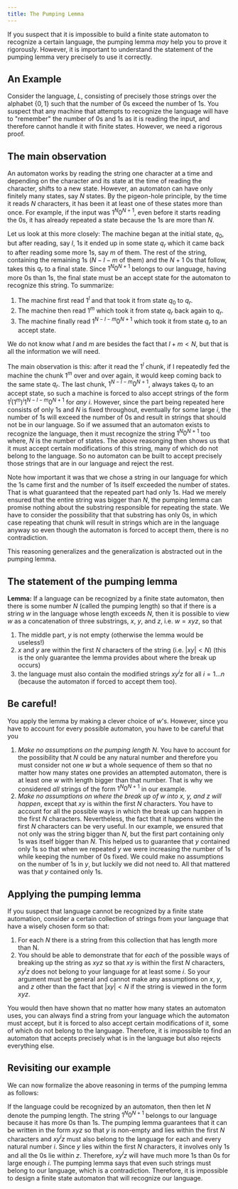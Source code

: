 ```yaml
---
title: The Pumping Lemma
---
```


If you suspect that it is impossible to build a finite state automaton to recognize a certain language, the pumping lemma *may* help you to prove it rigorously. However, it is important to understand the statement of the pumping lemma very precisely to use it correctly.

## An Example
Consider the language, $L$, consisting of precisely those strings over the alphabet $\{0, 1\}$ such that the number of 0s exceed the number of 1s. You suspect that any machine that attempts to recognize the language will have to "remember" the number of 0s and 1s as it is reading the input, and therefore cannot handle it with finite states. However, we need a rigorous proof.

## The main observation
An automaton works by reading the string one character at a time and depending on the character and its state at the time of reading the character, shifts to a new state. However, an automaton can have only finitely many states, say $N$ states. By the pigeon-hole principle, by the time it reads $N$ characters, it has been it at  least one of these states more than once. For example, if the input was $1^N0^{N+1}$, even before it starts reading the 0s, it has already repeated a state because the 1s are more than $N$. 

Let us look at this more closely: The machine began at the initial state, $q_0$, but after reading, say $l$, 1s it ended up in some state $q_r$ which it came back to after reading some more 1s, say $m$ of them. The rest of the string, containing the remaining 1s ($N-l-m$  of them) and the $N+1$ 0s that follow, takes this $q_r$ to a final state. Since $1^N0^{N+1}$ belongs to our language, having more 0s than 1s, the final state must be an accept state for the automaton to recognize this string. To summarize:

1. The machine first read $1^l$ and that took it from state $q_0$ to $q_r$.
2. The machine then read $1^m$ which took it from state $q_r$ back again to $q_r$.
3. The machine finally read $1^{N-l-m} 0^{N+1}$ which took it from state $q_r$ to an accept state.

We do not know what $l$ and $m$ are besides the fact that $l+m <N$, but that is all the information we will need.

The main observation is this: after it read the $1^l$ chunk, if I repeatedly fed the machine the chunk $1^m$ over and over again, it would keep coming back to the same state $q_r$. The last chunk, $1^{N-l-m} 0^{N+1}$, always takes $q_r$ to an accept state, so such a machine is forced to also accept strings of the form $1^l (1^m)^i 1^{N-l-m} 0^{N+1}$ for *any* $i$. However, since the part being repeated here consists of only 1s and $N$ is fixed throughout, eventually for some large $i$, the number of 1s will exceed the number of 0s and result in strings that should not be in our language. So if we assumed that an automaton exists to recognize the language, then it must recognize the string $1^N0^{N+1}$ too where, $N$ is the number of states. The above reasonging then shows us that it must accept certain modifications of this string, many of which do not belong to the language. So no automaton can be built to accept precisely those strings that are in our language and reject the rest.

Note how important it was that we chose a string in our language for which the 1s came first and the number of 1s itself exceeded the number of states. That is what guaranteed that the repeated part had only 1s. Had we merely ensured that the entire string was bigger than $N$, the pumping lemma can promise nothing about the substring responsible for repeating the state. We have to consider the possibility that that substring has only 0s, in which case repeating that chunk will result in strings which are in the language anyway so even though the automaton is forced to accept them, there is no contradiction.

This reasoning generalizes and the generalization is abstracted out in the pumping lemma.

## The statement of the pumping lemma
**Lemma:** If a language can be recognized by a finite state automaton, then there is some number $N$ (called the pumping length) so that if there is a string $w$ in the language whose length exceeds $N$, then it is possible to view $w$ as a concatenation of three substrings, $x$, $y$, and $z$, i.e. $w = x y z$, so that

1. The middle part, $y$ is not empty (otherwise the lemma would be useless!)
2. $x$ and $y$ are within the first $N$ characters of the string (i.e. $|xy|<N$) (this is the only guarantee the lemma provides about where the break up occurs)
3. the language must also contain the modified strings $xy^i z$ for all $i=1\ldots n$ (because the automaton if forced to accept them too).

## Be careful!
You apply the lemma by making a clever choice of $w$'s. However, since you have to account for every possible automaton, you have to be careful that you

1. *Make no assumptions on the pumping length $N$*. You have to account for the possibility that $N$ could be any natural number and therefore you must consider not one $w$ but a whole sequence of them so that no matter how many states one provides an attempted automaton, there is at least one $w$ with length bigger than that number. That is why we considered *all* strings of the form $1^N 0^{N+1}$ in our example. 
2.  *Make no assumptions on where the break up of $w$ into $x$, $y$, and $z$ will happen*, except that $xy$ is within the first $N$ characters. You have to account for all the possible ways in which the break up can happen in the first $N$ characters. Nevertheless, the fact that it happens within the first $N$ characters can be very useful. In our example, we ensured that not only was the string bigger than $N$, but the first part containing only 1s was itself bigger than $N$. This helped us to guarantee that $y$ contained only 1s so that when we repeated $y$ we were increasing the number of 1s while keeping the number of 0s fixed. We could make no assumptions on the number of 1s in $y$, but luckily we did not need to. All that mattered was that $y$ contained only 1s.

## Applying the pumping lemma
If you suspect that language cannot be recognized by a finite state automation, consider a certain collection of strings from your language  that have a wisely chosen form so that:

1. For each $N$ there is a string from this collection that has length more than N.
2. You should be able to demonstrate that for *each* of the possible ways of breaking up the string as $xyz$ so that $xy$ is within the first $N$ characters, $xy^iz$ does not belong to your language for at least some $i$. So your argument must be general and cannot make any assumptions on $x$, $y$, and $z$ other than the fact that $|xy|<N$ if the string is viewed in the form $xyz$. 

You would then have shown that no matter how many states an automaton uses, you can always find a string from your language which the automaton must accept, but it is forced to also accept certain modifications of it, some of which do not belong to the language. Therefore, it is impossible to find an automaton that accepts precisely what is in the language but also rejects everything else.


## Revisiting our example
We can now formalize the above reasoning in terms of the pumping lemma as follows:

If the language could be recognized by an automaton, then then let $N$ denote the pumping length. The string $1^N0^{N+1}$ belongs to our language because it has more 0s than 1s. The pumping lemma guarantees that it can be written in the form $xyz$ so that $y$ is non-empty and lies within the first $N$ characters and $xy^iz$ must also belong to the language for each and every natural number $i$. Since $y$ lies within the first $N$ characters, it involves only 1s and all the 0s lie within $z$. Therefore, $xy^iz$ will have much more 1s than 0s for large enough $i$. The pumping lemma says that even such strings must belong to our language, which is a contradiction. Therefore, it is impossible to design a finite state automaton that will recognize our language.

